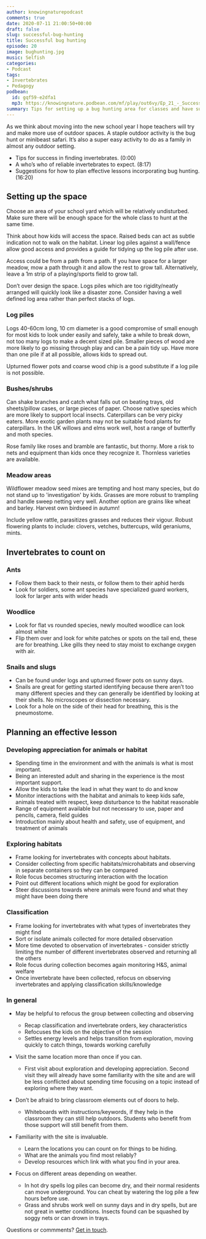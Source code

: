 ```yaml
---
author: knowingnaturepodcast
comments: true
date: 2020-07-11 21:00:50+00:00
draft: false
slug: successful-bug-hunting
title: Successful bug hunting
episode: 20
image: bughunting.jpg
music: Selfish
categories:
- Podcast
tags:
- Invertebrates
- Pedagogy
podbean:
  id: gqf59-e2dfa1
  mp3: https://knowingnature.podbean.com/mf/play/out6vy/Ep_21_-_Successful_bug_hunt_9jvb1.mp3
summary: Tips for setting up a bug hunting area for classes and have success in bug hunting sessions.
---
```


As we think about moving into the new school year I hope teachers will try and
make more use of outdoor spaces. A staple outdoor activity is the bug hunt or
minibeast safari. It’s also a super easy activity to do as a family in almost
any outdoor setting.

  * Tips for success in finding invertebrates. (0:00)
  * A who’s who of reliable invertebrates to expect. (8:17)
  * Suggestions for how to plan effective lessons incorporating bug hunting. (16:20)

## Setting up the space

Choose an area of your school yard which will be relatively undisturbed. Make
sure there will be enough space for the whole class to hunt at the same time.

Think about how kids will access the space. Raised beds can act as subtle
indication not to walk on the habitat. Linear log piles against a wall/fence
allow good access and provides a guide for tidying up the log pile after use.

Access could be from a path from a path. If you have space for a larger
meadow, mow a path through it and allow the rest to grow tall. Alternatively,
leave a 1m strip of a playing/sports field to grow tall.

Don’t over design the space. Logs piles which are too rigidity/neatly arranged
will quickly look like a disaster zone. Consider having a well defined log
area rather than perfect stacks of logs.

### Log piles

Logs 40-60cm long, 10 cm diameter is a good compromise of small enough for
most kids to look under easily and safely, take a while to break down, not too
many logs to make a decent sized pile. Smaller pieces of wood are more likely
to go missing through play and can be a pain tidy up. Have more than one pile
if at all possible, allows kids to spread out.

Upturned flower pots and coarse wood chip is a good substitute if a log pile
is not possible.

### Bushes/shrubs

Can shake branches and catch what falls out on beating trays, old
sheets/pillow cases, or large pieces of paper. Choose native species which are
more likely to support local insects. Caterpillars can be very picky eaters.
More exotic garden plants may not be suitable food plants for caterpillars. In
the UK willows and elms work well, host a range of butterfly and moth species.

Rose family like roses and bramble are fantastic, but thorny. More a risk to
nets and equipment than kids once they recognize it. Thornless varieties are
available.

### Meadow areas

Wildflower meadow seed mixes are tempting and host many species, but do not
stand up to 'investigation' by kids. Grasses are more robust to trampling and
handle sweep netting very well. Another option are grains like wheat and
barley. Harvest own birdseed in autumn!

Include yellow rattle, parasitizes grasses and reduces their vigour. Robust
flowering plants to include: clovers, vetches, buttercups, wild geraniums,
mints.

## Invertebrates to count on

### Ants

  * Follow them back to their nests, or follow them to their aphid herds
  * Look for soldiers, some ant species have specialized guard workers, look for larger ants with wider heads

### Woodlice

  * Look for flat vs rounded species, newly moulted woodlice can look almost white
  * Flip them over and look for white patches or spots on the tail end, these are for breathing. Like gills they need to stay moist to exchange oxygen with air.

### Snails and slugs

  * Can be found under logs and upturned flower pots on sunny days.
  * Snails are great for getting started identifying because there aren’t too many different species and  they can generally be identified by looking at their shells. No microscopes or dissection necessary. 
  * Look for a hole on the side of their head for breathing, this is the pneumostome.

## Planning an effective lesson

### Developing appreciation for animals or habitat

  * Spending time in the environment and with the animals is what is most important. 
  * Being an interested adult and sharing in the experience is the most important support.
  * Allow the kids to take the lead in what they want to do and know
  * Monitor interactions with the habitat and animals to keep kids safe, animals treated with respect, keep disturbance to the habitat reasonable
  * Range of equipment available but not necessary to use, paper and pencils, camera, field guides
  * Introduction mainly about health and safety, use of equipment, and treatment of animals

### Exploring habitats

  * Frame looking for invertebrates with concepts about habitats. 
  * Consider collecting from specific habitats/microhabitats and observing in separate containers so they can be compared
  * Role focus becomes structuring interaction with the location
  * Point out different locations which might be good for exploration
  * Steer discussions towards where animals were found and what they might have been doing there

### Classification

  * Frame looking for invertebrates with what types of invertebrates they might find
  * Sort or isolate animals collected for more detailed observation
  * More time devoted to observation of invertebrates - consider strictly limiting the number of different invertebrates observed and returning all the others
  * Role focus during collection becomes again monitoring H&S, animal welfare
  * Once invertebrate have been collected, refocus on observing invertebrates and applying classification skills/knowledge

### In general

  * May be helpful to refocus the group between collecting and observing
    * Recap classification and invertebrate orders, key characteristics
    * Refocuses the kids on the objective of the session
    * Settles energy levels and helps transition from exploration, moving quickly to catch things, towards working carefully

  * Visit the same location more than once if you can. 
    * First visit about exploration and developing appreciation. Second visit they will already have some familiarity with the site and are will be less conflicted about spending time focusing on a topic instead of exploring where they want.

  * Don’t be afraid to bring classroom elements out of doors to help. 
    * Whiteboards with instructions/keywords, if they help in the classroom they can still help outdoors. Students who benefit from those support will still benefit from them.

  * Familiarity with the site is invaluable. 
    * Learn the locations you can count on for things to be hiding. 
    * What are the animals you find most reliably? 
    * Develop resources which link with what you find in your area.

  * Focus on different areas depending on weather. 
    * In hot dry spells log piles can become dry, and their normal residents can move underground. You can cheat by watering the log pile a few hours before use. 
    * Grass and shrubs work well on sunny days and in dry spells, but are not great in wetter conditions. Insects found can be squashed by soggy nets or can drown in trays.

Questions or commments? [Get in touch](/about).